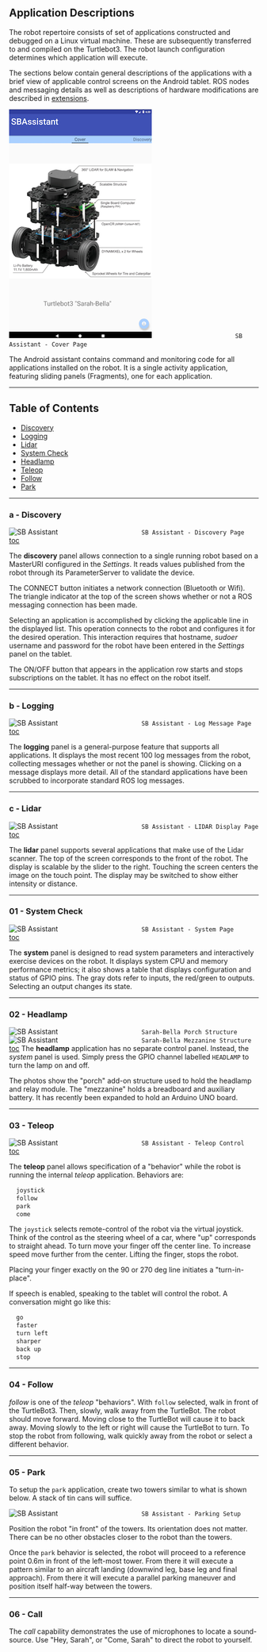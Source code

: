 ## Application Descriptions

The robot repertoire consists of set of applications constructed and debugged
on a Linux virtual machine.  These are subsequently transferred to and compiled on the Turtlebot3. The robot launch configuration determines which application will execute.

The sections below contain general descriptions
of the applications with a brief view of applicable control screens on the Android tablet.
ROS nodes and messaging details as well as descriptions of hardware modifications are described in  [extensions](https://github.com/chuckcoughlin/sarah-bella/tree/master/docs/extensions.md).  

![SB Assistant](/images/sb-cover.png)
```                        SB Assistant - Cover Page ```

The Android assistant contains command and monitoring code for all applications installed on the robot. It is a single activity application, featuring sliding panels (Fragments), one for each application.
***************************************************************
## Table of Contents <a id="table-of-contents"></a>
  * [Discovery](#discovery)
  * [Logging](#logging)
  * [Lidar](#Lidar)
  * [System Check](#systemcheck)
  * [Headlamp](#headlamp)
  * [Teleop](#teleop)
  * [Follow](#follow)
  * [Park](#park)

*********************************************************
### a - Discovery <a id="discovery"></a>
![SB Assistant](/images/sb-discovery.png)
```                        SB Assistant - Discovery Page ```</br>
[toc](#table-of-contents)

The **discovery** panel allows connection to a single running robot based on a MasterURI configured in the *Settings*. It reads values published from the robot through its ParameterServer to validate the device.  

The CONNECT button initiates a network connection (Bluetooth or Wifi). The triangle indicator at the top of the screen shows whether or not a ROS messaging connection has been made.

Selecting an application is accomplished by clicking the applicable line in
the displayed list.  This operation connects to the robot and configures it for the desired operation. This interaction requires that hostname, *sudoer* username
and password for the robot have been entered in the *Settings* panel on the tablet.

The ON/OFF button that appears in the application row starts and stops
subscriptions on the
tablet. It has no effect on the robot itself.

******************************************************
### b - Logging <a id="logging"></a>
![SB Assistant](/images/sb-logging.png)
```                        SB Assistant - Log Message Page ```</br>
[toc](#table-of-contents)

The **logging** panel is a general-purpose feature that supports all applications.
It displays the most recent 100 log messages from the robot, collecting messages
whether or not the panel is showing. Clicking on a message displays more detail.
All of the standard
applications have been scrubbed to incorporate standard ROS log messages.

******************************************************
### c - Lidar <a id="lidar"></a>
![SB Assistant](/images/sb-lidar.png)
```                        SB Assistant - LIDAR Display Page ```</br>
[toc](#table-of-contents)

The **lidar** panel supports several applications that make use of the Lidar
scanner. The top of the screen corresponds to the front of the robot. The display is scalable by the slider to the right. Touching the
screen centers the image on the touch point. The display may be switched to show either intensity
or distance.

******************************************************
### 01 - System Check <a id="systemcheck"></a>
![SB Assistant](/images/sb-system.png)
```                        SB Assistant - System Page ```</br>
[toc](#table-of-contents)

The **system** panel is designed to read system parameters and interactively exercise devices on the robot. It displays system CPU and memory performance metrics; it also shows a table that displays configuration and status of GPIO pins. The gray dots refer to inputs, the red/green to outputs.  Selecting an output changes its state.

******************************************************
### 02 - Headlamp <a id="headlamp"></a>
![SB Assistant](/images/sarah-bella-porch.png)
```                        Sarah-Bella Porch Structure ```</br>
![SB Assistant](/images/sarah-bella-mezzanine.png)
```                        Sarah-Bella Mezzanine Structure ```</br>
[toc](#table-of-contents)
The **headlamp** application has no separate control panel. Instead, the *system* panel is used. Simply press the GPIO channel labelled ```HEADLAMP``` to turn the
lamp on and off.

The photos show the "porch" add-on structure used to hold the headlamp and relay module. The "mezzanine" holds a breadboard and auxiliary battery.
It has recently been expanded to hold an Arduino UNO board.

******************************************************
### 03 - Teleop <a id="teleop"></a>
![SB Assistant](/images/sb-teleop.png)
```                        SB Assistant - Teleop Control ```</br>
[toc](#table-of-contents)

The **teleop** panel allows specification of a "behavior" while the robot is running the internal *teleop* application. Behaviors are:
```
  joystick
  follow
  park
  come
```

The ``joystick`` selects remote-control of the robot via the virtual joystick. Think of the control as the steering wheel of a car, where "up"
corresponds to straight ahead. To turn move your finger off the center line. To
increase speed move further from the center. Lifting the finger, stops the robot.

Placing your finger exactly on the 90 or 270 deg line initiates a "turn-in-place".

If speech is enabled, speaking to the tablet will control the robot. A conversation
might go like this:
```
  go
  faster
  turn left
  sharper
  back up
  stop
```


******************************************************
### 04 - Follow <a id="follow"></a>
*follow* is one of the *teleop* "behaviors". With ``follow`` selected, walk in front of the TurtleBot3. Then, slowly, walk away from the TurtleBot. The robot should move forward. Moving close to the TurtleBot will cause it to back away. Moving slowly to the left or right will cause the TurtleBot to turn. To stop the robot from following, walk quickly away from the robot or select a different behavior.

******************************************************
### 05 - Park <a id="park"></a>
To setup the ``park`` application, create two towers similar to what is shown below. A stack of tin cans will suffice.

![SB Assistant](/images/sb-parking.png)
```                        SB Assistant - Parking Setup ```</br>

Position the robot "in front" of the towers. Its orientation does not matter. There can be no other obstacles closer to the robot than the towers.

Once the ``park`` behavior is selected, the robot will proceed to a reference point 0.6m in front of the left-most tower. From there it will execute a pattern similar to an aircraft landing (downwind leg, base leg and final approach). From there it will execute a parallel parking maneuver and position itself half-way between the towers.

******************************************************
### 06 - Call <a id="call"></a>
The *call* capability demonstrates the use of microphones to locate a sound-source. Use "Hey, Sarah", or "Come, Sarah" to direct the robot to yourself.
